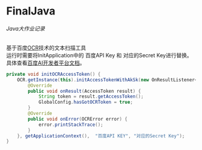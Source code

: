 # FinalJava
*Java大作业记录*

</br>基于百度[OCR](https://ai.baidu.com)技术的文本扫描工具
</br>运行时需要将InitApplication中的 百度API Key 和 对应的Secret Key进行替换。具体查看[百度AI开发者平台文档](https://cloud.baidu.com/doc/OCR/OCR-Android-SDK.html#DEMO.E4.BD.BF.E7.94.A8.E8.AF.B4.E6.98.8E)。
</br>
``` Java
private void initOCRAccessToken() {
    OCR.getInstance(this).initAccessTokenWithAkSk(new OnResultListener<AccessToken>() {
        @Override
        public void onResult(AccessToken result) {
            String token = result.getAccessToken();
            GlobalConfig.hasGotOCRToken = true;
        }
        @Override
        public void onError(OCRError error) {
            error.printStackTrace();
        }
    }, getApplicationContext(),  "百度API KEY", "对应的Secret Key");
} 
```
</br>
